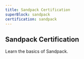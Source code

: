 ```yaml
---
title: Sandpack Certification
superBlock: sandpack
certification: sandpack
---
```


## Sandpack Certification

Learn the basics of Sandpack.
